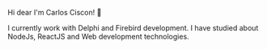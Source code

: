 Hi dear I'm Carlos Ciscon! :metal:

I currently work with Delphi and Firebird development. I have studied about NodeJs, ReactJS and Web development technologies.
